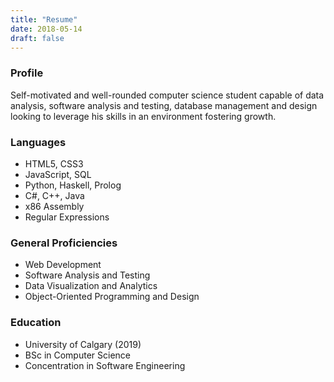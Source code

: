 ```yaml
---
title: "Resume"
date: 2018-05-14
draft: false
---
```


### Profile

Self-motivated and well-rounded computer science student capable of data analysis, software analysis and testing, database management and design looking to leverage his skills in an environment fostering growth.

### Languages
* HTML5, CSS3
* JavaScript, SQL
* Python, Haskell, Prolog
* C#, C++, Java
* x86 Assembly
* Regular Expressions

### General Proficiencies
* Web Development
* Software Analysis and Testing
* Data Visualization and Analytics
* Object-Oriented Programming and Design

### Education
* University of Calgary (2019)
* BSc in Computer Science
* Concentration in Software Engineering

